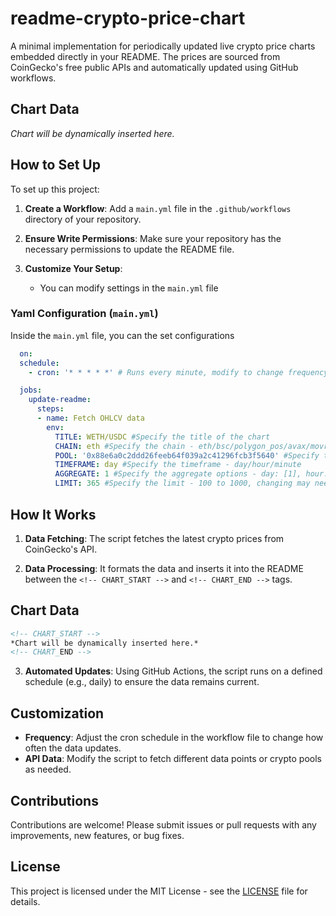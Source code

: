 # readme-crypto-price-chart

A minimal implementation for periodically updated live crypto price charts embedded directly in your README. The prices are sourced from CoinGecko's free public APIs and automatically updated using GitHub workflows.

## Chart Data
<!-- CHART_START -->
*Chart will be dynamically inserted here.*
<!-- CHART_END -->

## How to Set Up

To set up this project:

1. **Create a Workflow**: Add a `main.yml` file in the `.github/workflows` directory of your repository.

2. **Ensure Write Permissions**: Make sure your repository has the necessary permissions to update the README file.

3. **Customize Your Setup**:
   - You can modify settings in the `main.yml` file

### Yaml Configuration (`main.yml`)

Inside the `main.yml` file, you can the set configurations

```yaml
  on:
  schedule:
    - cron: '* * * * *' # Runs every minute, modify to change frequency

  jobs:
    update-readme:
      steps:
      - name: Fetch OHLCV data
        env: 
          TITLE: WETH/USDC #Specify the title of the chart
          CHAIN: eth #Specify the chain - eth/bsc/polygon_pos/avax/movr/cro/one/boba/ftm/bch, check entire list: https://api.geckoterminal.com/api/v2/networks
          POOL: '0x88e6a0c2ddd26feeb64f039a2c41296fcb3f5640' #Specify the pool address - currently WETH/USDC pool
          TIMEFRAME: day #Specify the timeframe - day/hour/minute
          AGGREGATE: 1 #Specify the aggregate options - day: [1], hour: [1, 4, 12] minute: [1, 5, 15]
          LIMIT: 365 #Specify the limit - 100 to 1000, changing may need some modification to code below to fit the data
```

## How It Works

1. **Data Fetching**: The script fetches the latest crypto prices from CoinGecko's API.

2. **Data Processing**: It formats the data and inserts it into the README between the `<!-- CHART_START -->` and `<!-- CHART_END -->` tags.

## Chart Data
```markdown
<!-- CHART_START -->
*Chart will be dynamically inserted here.*
<!-- CHART_END -->
```

3. **Automated Updates**: Using GitHub Actions, the script runs on a defined schedule (e.g., daily) to ensure the data remains current.

## Customization

- **Frequency**: Adjust the cron schedule in the workflow file to change how often the data updates.
- **API Data**: Modify the script to fetch different data points or crypto pools as needed.

## Contributions

Contributions are welcome! Please submit issues or pull requests with any improvements, new features, or bug fixes.

## License

This project is licensed under the MIT License - see the [LICENSE](LICENSE) file for details.

